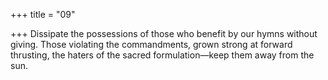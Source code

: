 +++
title = "09"

+++
Dissipate the possessions of those who benefit by our hymns without giving. Those violating the commandments, grown strong at forward thrusting,  the haters of the sacred formulation—keep them away from the sun. 